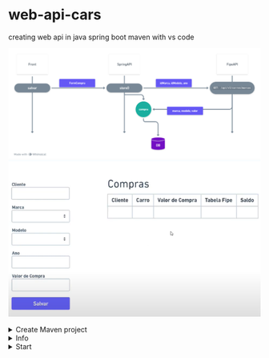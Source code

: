 # web-api-cars
creating web api in java spring boot maven with vs code

<p>
  <img src="./img/architecture.png" width="900" title="hover text">
   <img src="./img/visual.png" width="900" title="hover text">
</p>

<details>
<summary>Create Maven project</summary>

## THIS

1. Add extensions
2. ctrl + shift + p > create a maven project
   - ctrl + shift + p
   - create a maven project
   - 3.1.2
   - java
   - packege
   - webcars
   - jar
   - 17
   - Spring Web
   - Spring Data JPA
   - H2 Data Base
   - Lombok
   - Spring Boot DevTools
   - Select 5 dependencies

## OR
- https://start.spring.io/

## Structure
- model:
  - Compra.java
  - FormCompra.java

- data:
  - CarroRepository.java

- controller:
  - CarrosController.java

- Service:
  - config/Config.java
  - WebcarsApplication.java

</details>

<details>
<summary>Info</summary>

#### VS code extensions
- Extension pack for java
- Spring boot extension pack

#### Snip Codes
- alt + shift + o (importar)
- ctrl + shift + p (criar projeto)

#### LINKS

| Name | Link |
|---|---|
| Spring boot | [start.spring](https://start.spring.io/) |
| Template doc | [rest-template](https://www.baeldung.com/rest-template) |
| Template doc | [rest-template](https://spring.io/blog/2009/03/27/rest-in-spring-3-resttemplate) |
| External Api  | [Api Cars](https://deividfortuna.github.io/fipe/) |
| Sequence diagram  | [whimsical](https://whimsical.com/) |

</details>

<details>
<summary>Start</summary>

- button run OR run in static void main
- http://localhost:8080

| Method | url |
|---|---|
| Get | http://localhost:8080/cars |
| Post | http://localhost:8080/cars |
| H2 bank (web) | http://localhost:8080/h2-console |
| Get | https://parallelum.com.br/fipe/api/v1/carros/marcas/59/modelos/5940/anos/2014-3 |

<details>
<summary>Post /cars</summary>

```json
{
    "client": "Joao", 
    "idBrand": 59, 
    "idModel": 5960, 
    "year": "2004-3", 
    "valueBuy" : 2000 
}
```
</details>


</details>
